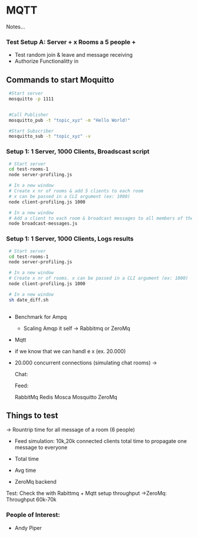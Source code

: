 # MQTT

Notes...

### Test Setup A: Server + x Rooms a 5 people + 

* Test random join & leave and message receiving
* Authorize Functionalitty in 


## Commands to start Moquitto
   ```bash
    #Start server
    mosquitto -p 1111    
  

    #Call Publisher
    mosquitto_pub -t "topic_xyz" -m "Hello World!" 
  
    #Start Subscriber
    mosquitto_sub -t "topic_xyz" -v
   ```

### Setup 1:  1 Server, 1000 Clients, Broadscast script

   ```bash
    # Start server
    cd test-rooms-1
    node server-profiling.js
  
    # In a new window
    # Create x nr of rooms & add 5 clients to each room
    # x can be passed in a CLI argument (ex: 1000)
    node client-profiling.js 1000

    # In a new window
    # Add a client to each room & broadcast messages to all members of the room
    node broadcast-messages.js

   ```

### Setup 1: 1 Server, 1000 Clients, Logs results
   ```bash
    # Start server
    cd test-rooms-1
    node server-profiling.js
  
    # In a new window
    # Create x nr of rooms. x can be passed in a CLI argument (ex: 1000)
    node client-profiling.js 1000

    # In a new window
    sh date_diff.sh
    
   ```


   


- Benchmark for Ampq
  - Scaling Amqp it self
   -> Rabbitmq or ZeroMq
- Mqtt
 - if we know that we can handl e x (ex. 20.000)

- 20.000 concurrent connections (simulating chat rooms)
  ->


  Chat:

  Feed:

  RabbitMq
  Redis
  Mosca
  Mosquitto
  ZeroMq

## Things to test
-> Rountrip time for all message of a room (6 people)


* Feed simulation: 10k,20k connected clients total time to propagate one message to everyone
 * Total time
 * Avg time

* ZeroMq backend

Test: Check the with Rabittmq + Mqtt setup throughput
->ZeroMq: Throughput 60k-70k

### People of Interest: 
  * Andy Piper




